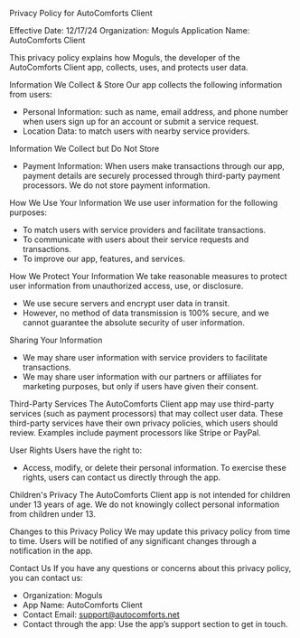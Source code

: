 Privacy Policy for AutoComforts Client

Effective Date: 12/17/24
Organization: Moguls
Application Name: AutoComforts Client

This privacy policy explains how Moguls, the developer of the AutoComforts Client app, collects, uses, and protects user data.

Information We Collect & Store
Our app collects the following information from users:
- Personal Information: such as name, email address, and phone number when users sign up for an account or submit a service request.
- Location Data: to match users with nearby service providers.

Information We Collect but Do Not Store
- Payment Information: When users make transactions through our app, payment details are securely processed through third-party payment processors. We do not store payment information.

How We Use Your Information
We use user information for the following purposes:
- To match users with service providers and facilitate transactions.
- To communicate with users about their service requests and transactions.
- To improve our app, features, and services.

How We Protect Your Information
We take reasonable measures to protect user information from unauthorized access, use, or disclosure.
- We use secure servers and encrypt user data in transit.
- However, no method of data transmission is 100% secure, and we cannot guarantee the absolute security of user information.

Sharing Your Information
- We may share user information with service providers to facilitate transactions.
- We may share user information with our partners or affiliates for marketing purposes, but only if users have given their consent.

Third-Party Services
The AutoComforts Client app may use third-party services (such as payment processors) that may collect user data.
These third-party services have their own privacy policies, which users should review. Examples include payment processors like Stripe or PayPal.

User Rights
Users have the right to:
- Access, modify, or delete their personal information.
To exercise these rights, users can contact us directly through the app.

Children's Privacy
The AutoComforts Client app is not intended for children under 13 years of age.
We do not knowingly collect personal information from children under 13.

Changes to this Privacy Policy
We may update this privacy policy from time to time. Users will be notified of any significant changes through a notification in the app.

Contact Us
If you have any questions or concerns about this privacy policy, you can contact us:
- Organization: Moguls
- App Name: AutoComforts Client
- Contact Email: support@autocomforts.net
- Contact through the app: Use the app’s support section to get in touch.


